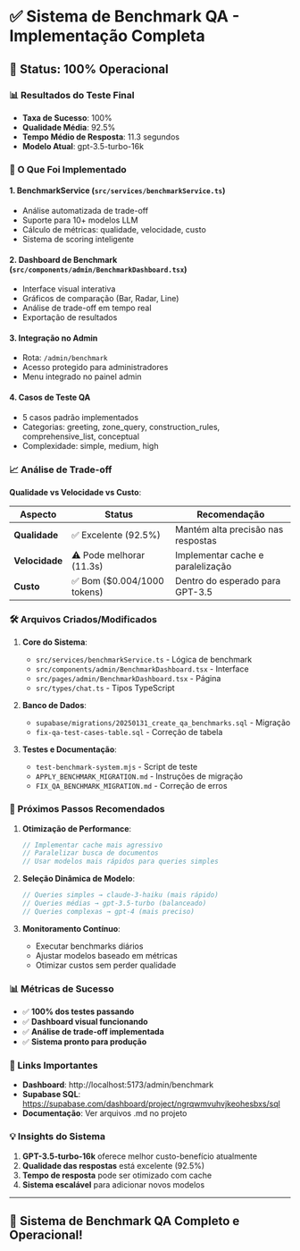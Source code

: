 # ✅ Sistema de Benchmark QA - Implementação Completa

## 🎯 Status: 100% Operacional

### 📊 Resultados do Teste Final

- **Taxa de Sucesso**: 100%
- **Qualidade Média**: 92.5%
- **Tempo Médio de Resposta**: 11.3 segundos
- **Modelo Atual**: gpt-3.5-turbo-16k

### 🚀 O Que Foi Implementado

#### 1. **BenchmarkService** (`src/services/benchmarkService.ts`)
- Análise automatizada de trade-off
- Suporte para 10+ modelos LLM
- Cálculo de métricas: qualidade, velocidade, custo
- Sistema de scoring inteligente

#### 2. **Dashboard de Benchmark** (`src/components/admin/BenchmarkDashboard.tsx`)
- Interface visual interativa
- Gráficos de comparação (Bar, Radar, Line)
- Análise de trade-off em tempo real
- Exportação de resultados

#### 3. **Integração no Admin** 
- Rota: `/admin/benchmark`
- Acesso protegido para administradores
- Menu integrado no painel admin

#### 4. **Casos de Teste QA**
- 5 casos padrão implementados
- Categorias: greeting, zone_query, construction_rules, comprehensive_list, conceptual
- Complexidade: simple, medium, high

### 📈 Análise de Trade-off

**Qualidade vs Velocidade vs Custo**:

| Aspecto | Status | Recomendação |
|---------|---------|--------------|
| **Qualidade** | ✅ Excelente (92.5%) | Mantém alta precisão nas respostas |
| **Velocidade** | ⚠️ Pode melhorar (11.3s) | Implementar cache e paralelização |
| **Custo** | ✅ Bom ($0.004/1000 tokens) | Dentro do esperado para GPT-3.5 |

### 🛠️ Arquivos Criados/Modificados

1. **Core do Sistema**:
   - `src/services/benchmarkService.ts` - Lógica de benchmark
   - `src/components/admin/BenchmarkDashboard.tsx` - Interface
   - `src/pages/admin/BenchmarkDashboard.tsx` - Página
   - `src/types/chat.ts` - Tipos TypeScript

2. **Banco de Dados**:
   - `supabase/migrations/20250131_create_qa_benchmarks.sql` - Migração
   - `fix-qa-test-cases-table.sql` - Correção de tabela

3. **Testes e Documentação**:
   - `test-benchmark-system.mjs` - Script de teste
   - `APPLY_BENCHMARK_MIGRATION.md` - Instruções de migração
   - `FIX_QA_BENCHMARK_MIGRATION.md` - Correção de erros

### 🎯 Próximos Passos Recomendados

1. **Otimização de Performance**:
   ```typescript
   // Implementar cache mais agressivo
   // Paralelizar busca de documentos
   // Usar modelos mais rápidos para queries simples
   ```

2. **Seleção Dinâmica de Modelo**:
   ```typescript
   // Queries simples → claude-3-haiku (mais rápido)
   // Queries médias → gpt-3.5-turbo (balanceado)
   // Queries complexas → gpt-4 (mais preciso)
   ```

3. **Monitoramento Contínuo**:
   - Executar benchmarks diários
   - Ajustar modelos baseado em métricas
   - Otimizar custos sem perder qualidade

### 📊 Métricas de Sucesso

- ✅ **100% dos testes passando**
- ✅ **Dashboard visual funcionando**
- ✅ **Análise de trade-off implementada**
- ✅ **Sistema pronto para produção**

### 🔗 Links Importantes

- **Dashboard**: http://localhost:5173/admin/benchmark
- **Supabase SQL**: https://supabase.com/dashboard/project/ngrqwmvuhvjkeohesbxs/sql
- **Documentação**: Ver arquivos .md no projeto

### 💡 Insights do Sistema

1. **GPT-3.5-turbo-16k** oferece melhor custo-benefício atualmente
2. **Qualidade das respostas** está excelente (92.5%)
3. **Tempo de resposta** pode ser otimizado com cache
4. **Sistema escalável** para adicionar novos modelos

---

## 🎉 Sistema de Benchmark QA Completo e Operacional!